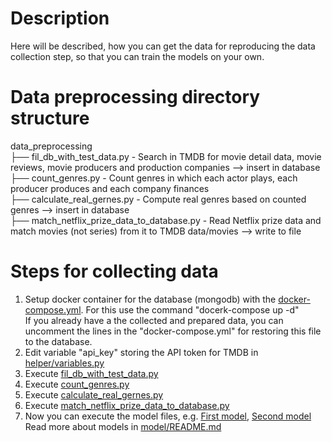 # Description
Here will be described, how you can get the data for reproducing the data collection step, so that you can train the models on your own.

# Data preprocessing directory structure
data_preprocessing<br>
├── fil_db_with_test_data.py - Search in TMDB for movie detail data, movie reviews, movie producers and production companies --> insert in database<br>
├── count_genres.py - Count genres in which each actor plays, each producer produces and each company finances<br>
├── calculate_real_gernes.py - Compute real genres based on counted genres --> insert in database<br>
├── match_netflix_prize_data_to_database.py - Read Netflix prize data and match movies (not series) from it to TMDB data/movies --> write to file

# Steps for collecting data
1. Setup docker container for the database (mongodb) with the [docker-compose.yml](docker-compose.yml). For this use the command "docerk-compose up -d"<br>
   If you already have a the collected and prepared data, you can uncomment the lines in the "docker-compose.yml" for restoring this file to the database.
2. Edit variable "api_key" storing the API token for TMDB in [helper/variables.py](../helper/variables.py)
3. Execute [fil_db_with_test_data.py](fil_db_with_test_data.py)
4. Execute [count_genres.py](count_genres.py)
5. Execute [calculate_real_gernes.py](calculate_real_gernes.py)
5. Execute [match_netflix_prize_data_to_database.py](match_netflix_prize_data_to_database.py)
6. Now you can execute the model files, e.g. [First model](../model/model_target_prob_distr.py), [Second model](../model/model_target_prob_distr.py)<br>
   Read more about models in [model/README.md](../model/README.md)